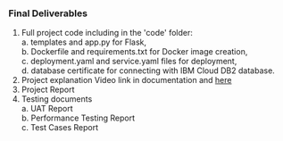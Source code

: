### Final Deliverables  
1. Full project code including in the 'code' folder:  
  a. templates and app.py for Flask,  
  b. Dockerfile and requirements.txt for Docker image creation,  
  c. deployment.yaml and service.yaml files for deployment,  
  d. database certificate for connecting with IBM Cloud DB2 database.  
2. Project explanation Video link in documentation and [here](https://drive.google.com/file/d/1dyeu2O0EM7B8C-Zg1ykKrIASJ0wFAy-n/view?usp=share_link)  
3. Project Report  
4. Testing documents  
  a. UAT Report  
  b. Performance Testing Report  
  c. Test Cases Report  
